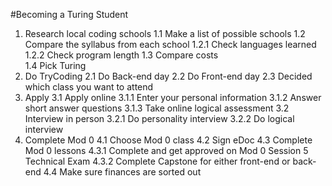 #Becoming a Turing Student

1. Research local coding schools
  1.1 Make a list of possible schools
  1.2 Compare the syllabus from each school
    1.2.1 Check languages learned
    1.2.2 Check program length
  1.3 Compare costs   
  1.4 Pick Turing
2. Do TryCoding
  2.1 Do Back-end day
  2.2 Do Front-end day
  2.3 Decided which class you want to attend
3. Apply
  3.1 Apply online
    3.1.1 Enter your personal information
    3.1.2 Answer short answer questions
    3.1.3 Take online logical assessment
  3.2 Interview in person
    3.2.1 Do personality interview
    3.2.2 Do logical interview   
4. Complete Mod 0
  4.1 Choose Mod 0 class
  4.2 Sign eDoc
  4.3 Complete Mod 0 lessons
    4.3.1 Complete and get approved on Mod 0 Session 5 Technical Exam
    4.3.2 Complete Capstone for either front-end or back-end
  4.4 Make sure finances are sorted out         